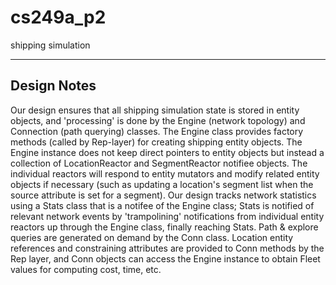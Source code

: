 cs249a_p2
=========

shipping simulation

---------------------------
Design Notes
---------------------------

Our design ensures that all shipping simulation state is stored in entity objects, and 'processing' is done by the Engine (network topology) and Connection (path querying) classes. The Engine class provides factory methods (called by Rep-layer) for creating shipping entity objects. The Engine instance does not keep direct pointers to entity objects but instead a collection of LocationReactor and SegmentReactor notifiee objects. The individual reactors will respond to entity mutators and modify related entity objects if necessary (such as updating a location's segment list when the source attribute is set for a segment). Our design tracks network statistics using a Stats class that is a notifee of the Engine class; Stats is notified of relevant network events by 'trampolining' notifications from individual entity reactors up through the Engine class, finally reaching Stats. Path & explore queries are generated on demand by the Conn class. Location entity references and constraining attributes are provided to Conn methods by the Rep layer, and Conn objects can access the Engine instance to obtain Fleet values for computing cost, time, etc.

